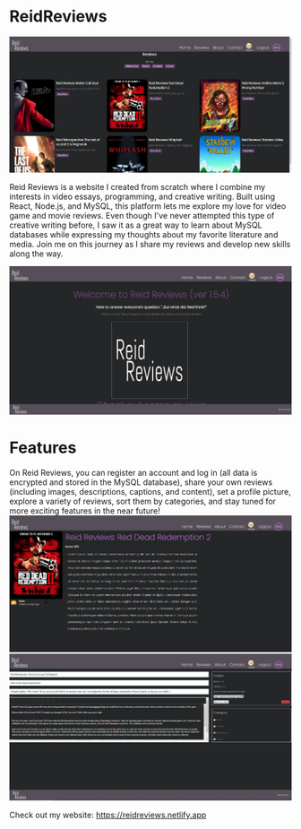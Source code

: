 # ReidReviews

![alt text](https://github.com//Reid-Harrington/ReidReviews/blob/main/client/public/README_imgs/ReidReviewsReviewpage.jpg?raw=true)


Reid Reviews is a website I created from scratch where I combine my interests in video essays, programming, and creative writing. Built using React, Node.js, and MySQL, this platform lets me explore my love for video game and movie reviews. Even though I've never attempted this type of creative writing before, I saw it as a great way to learn about MySQL databases while expressing my thoughts about my favorite literature and media. Join me on this journey as I share my reviews and develop new skills along the way.

![alt text](https://github.com//Reid-Harrington/ReidReviews/blob/main/client/public/README_imgs/ReidReviewsHomepage.jpg?raw=true)
# Features
On Reid Reviews, you can register an account and log in (all data is encrypted and stored in the MySQL database), 
share your own reviews (including images, descriptions, captions, and content), set a profile picture, explore a variety of reviews, sort them by categories, and stay tuned for more exciting features in the near future!
![alt text](https://github.com//Reid-Harrington/ReidReviews/blob/main/client/public/README_imgs/ReidReviewsSinglepage.jpg?raw=true)
![alt text](https://github.com//Reid-Harrington/ReidReviews/blob/main/client/public/README_imgs/ReidReviewsWritepage.jpg?raw=true)



Check out my website: https://reidreviews.netlify.app
